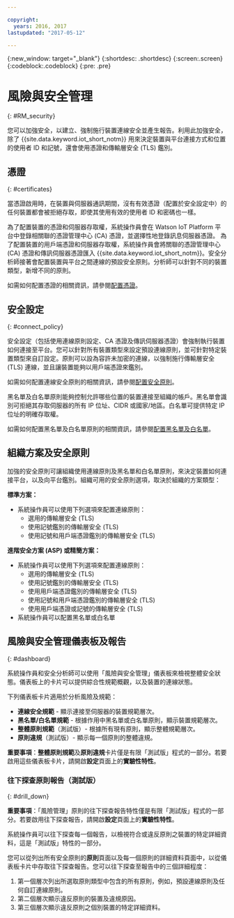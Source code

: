 ```yaml
---

copyright:
  years: 2016, 2017
lastupdated: "2017-05-12"

---
```


{:new_window: target="\_blank"}
{:shortdesc: .shortdesc}
{:screen:.screen}
{:codeblock:.codeblock}
{:pre: .pre}

# 風險與安全管理
{: #RM_security}

您可以加強安全，以建立、強制施行裝置連線安全並產生報告。利用此加強安全，除了 {{site.data.keyword.iot_short_notm}} 用來決定裝置與平台連接方式和位置的使用者 ID 和記號，還會使用憑證和傳輸層安全 (TLS) 鑑別。

## 憑證
{: #certificates}

當憑證啟用時，在裝置與伺服器通訊期間，沒有有效憑證（配置於安全設定中）的任何裝置都會被拒絕存取，即使其使用有效的使用者 ID 和密碼也一樣。

為了配置裝置的憑證和伺服器存取權，系統操作員會在 Watson IoT Platform 平台中登錄相關聯的憑證管理中心 (CA) 憑證，並選擇性地登錄訊息伺服器憑證。
為了配置裝置的用戶端憑證和伺服器存取權，系統操作員會將關聯的憑證管理中心 (CA) 憑證和傳訊伺服器憑證匯入 {{site.data.keyword.iot_short_notm}}。安全分析師接著會配置裝置與平台之間連線的預設安全原則。分析師可以針對不同的裝置類型，新增不同的原則。

如需如何配置憑證的相關資訊，請參閱[配置憑證](set_up_certificates.html)。

## 安全設定
{: #connect_policy}

安全設定（包括使用連線原則設定、CA 憑證及傳訊伺服器憑證）會強制執行裝置如何連接至平台。您可以針對所有裝置類型來設定預設連線原則，並可針對特定裝置類型來自訂設定。原則可以設為容許未加密的連線，以強制施行傳輸層安全 (TLS) 連線，並且讓裝置能夠以用戶端憑證來鑑別。

如需如何配置連線安全原則的相關資訊，請參閱[配置安全原則](set_up_policies.html)。

黑名單及白名單原則能夠控制允許哪些位置的裝置連接至組織的帳戶。黑名單會識別可拒絕其存取伺服器的所有 IP 位址、CIDR 或國家/地區。白名單可提供特定 IP 位址的明確存取權。

如需如何配置黑名單及白名單原則的相關資訊，請參閱[配置黑名單及白名單](set_up_policies.html#config_black_white)。

## 組織方案及安全原則
加強的安全原則可讓組織使用連線原則及黑名單和白名單原則，來決定裝置如何連接平台，以及向平台鑑別。組織可用的安全原則選項，取決於組織的方案類型：

**標準方案：**
- 系統操作員可以使用下列選項來配置連線原則：
    - 選用的傳輸層安全 (TLS)
    - 使用記號鑑別的傳輸層安全 (TLS)
    - 使用記號和用戶端憑證鑑別的傳輸層安全 (TLS)

**進階安全方案 (ASP) 或精簡方案：**
- 系統操作員可以使用下列選項來配置連線原則：
    - 選用的傳輸層安全 (TLS)
    - 使用記號鑑別的傳輸層安全 (TLS)
    - 使用用戶端憑證鑑別的傳輸層安全 (TLS)
    - 使用記號和用戶端憑證鑑別的傳輸層安全 (TLS)
    - 使用用戶端憑證或記號的傳輸層安全 (TLS)
- 系統操作員可以配置黑名單或白名單

## 風險與安全管理儀表板及報告
{: #dashboard}

系統操作員和安全分析師可以使用「風險與安全管理」儀表板來檢視整體安全狀態。儀表板上的卡片可以提供綜合性規範概觀，以及裝置的連線狀態。

下列儀表板卡片適用於分析風險及規範：
 - **連線安全規範** - 顯示連接至伺服器的裝置規範層次。
 - **黑名單/白名單規範** - 根據作用中黑名單或白名單原則，顯示裝置規範層次。
 - **整體原則規範**（測試版）- 根據所有現有原則，顯示整體規範層次。
 - **原則違規**（測試版）- 顯示每一個原則的整體違規。

**重要事項**：**整體原則規範**及**原則違規**卡片僅是有限「測試版」程式的一部分。若要啟用這些儀表板卡片，請開啟**設定**頁面上的**實驗性特性**。

### 往下探查原則報告（測試版）
{: #drill_down}

**重要事項**：「風險管理」原則的往下探查報告特性僅是有限「測試版」程式的一部分。若要啟用往下探查報告，請開啟**設定**頁面上的**實驗性特性**。

系統操作員可以往下探查每一個報告，以檢視符合或違反原則之裝置的特定詳細資料，這是「測試版」特性的一部分。

您可以從列出所有安全原則的**原則**頁面以及每一個原則的詳細資料頁面中，以從儀表板卡片中存取往下探查報告。您可以往下探查至報告中的三個詳細程度：
1. 第一個層次列出所選取原則類型中包含的所有原則，例如，預設連線原則及任何自訂連線原則。
2. 第二個層次顯示違反原則的裝置及違規原因。
3. 第三個層次顯示違反原則之個別裝置的特定詳細資料。
